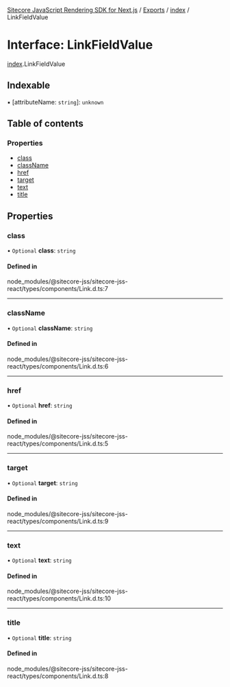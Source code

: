 [Sitecore JavaScript Rendering SDK for Next.js](../README.md) / [Exports](../modules.md) / [index](../modules/index.md) / LinkFieldValue

# Interface: LinkFieldValue

[index](../modules/index.md).LinkFieldValue

## Indexable

▪ [attributeName: `string`]: `unknown`

## Table of contents

### Properties

- [class](index.LinkFieldValue.md#class)
- [className](index.LinkFieldValue.md#classname)
- [href](index.LinkFieldValue.md#href)
- [target](index.LinkFieldValue.md#target)
- [text](index.LinkFieldValue.md#text)
- [title](index.LinkFieldValue.md#title)

## Properties

### class

• `Optional` **class**: `string`

#### Defined in

node_modules/@sitecore-jss/sitecore-jss-react/types/components/Link.d.ts:7

___

### className

• `Optional` **className**: `string`

#### Defined in

node_modules/@sitecore-jss/sitecore-jss-react/types/components/Link.d.ts:6

___

### href

• `Optional` **href**: `string`

#### Defined in

node_modules/@sitecore-jss/sitecore-jss-react/types/components/Link.d.ts:5

___

### target

• `Optional` **target**: `string`

#### Defined in

node_modules/@sitecore-jss/sitecore-jss-react/types/components/Link.d.ts:9

___

### text

• `Optional` **text**: `string`

#### Defined in

node_modules/@sitecore-jss/sitecore-jss-react/types/components/Link.d.ts:10

___

### title

• `Optional` **title**: `string`

#### Defined in

node_modules/@sitecore-jss/sitecore-jss-react/types/components/Link.d.ts:8

